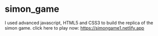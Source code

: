 # simon_game
I used advanced javascript, HTML5 and CSS3 to build the replica of the simon game.
click here to play now: https://simongame1.netlify.app
